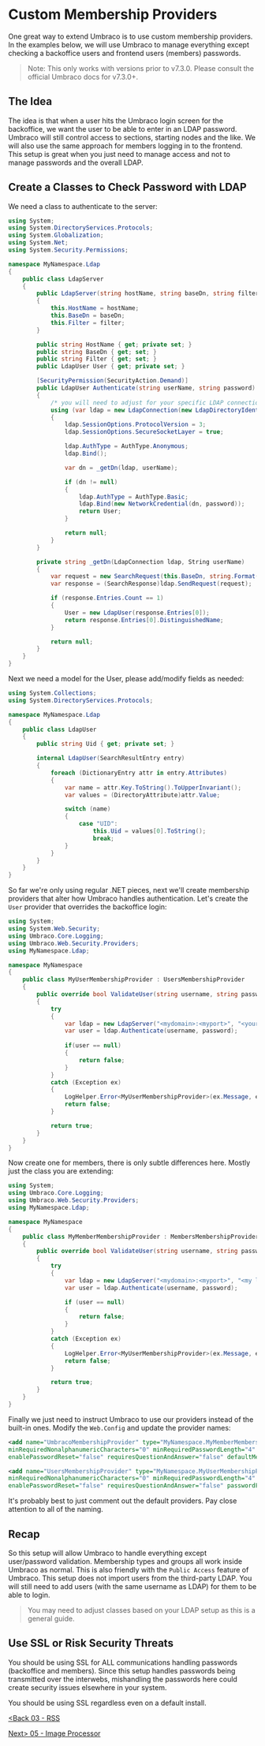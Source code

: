 # Custom Membership Providers
One great way to extend Umbraco is to use custom membership providers.  In the examples below, we will use Umbraco to manage everything except checking a backoffice users and frontend users (members) passwords.

>Note: This only works with versions prior to v7.3.0. Please consult the official Umbraco docs for v7.3.0+.

## The Idea
The idea is that when a user hits the Umbraco login screen for the backoffice, we want the user to be able to enter in an LDAP password.  Umbraco will still control access to sections, starting nodes and the like.  We will also use the same approach for members logging in to the frontend.  This setup is great when you just need to manage access and not to manage passwords and the overall LDAP.

## Create a Classes to Check Password with LDAP
We need a class to authenticate to the server:
```c#
using System;
using System.DirectoryServices.Protocols;
using System.Globalization;
using System.Net;
using System.Security.Permissions;

namespace MyNamespace.Ldap
{
    public class LdapServer
    {
        public LdapServer(string hostName, string baseDn, string filter)
        {
            this.HostName = hostName;
            this.BaseDn = baseDn;
            this.Filter = filter;
        }

        public string HostName { get; private set; }
        public string BaseDn { get; set; }
        public string Filter { get; set; }
        public LdapUser User { get; private set; }

        [SecurityPermission(SecurityAction.Demand)]
        public LdapUser Authenticate(string userName, string password)
        {
            /* you will need to adjust for your specific LDAP connection */
            using (var ldap = new LdapConnection(new LdapDirectoryIdentifier(this.HostName)))
            {
                ldap.SessionOptions.ProtocolVersion = 3;
                ldap.SessionOptions.SecureSocketLayer = true;

                ldap.AuthType = AuthType.Anonymous;
                ldap.Bind();

                var dn = _getDn(ldap, userName);

                if (dn != null)
                {
                    ldap.AuthType = AuthType.Basic;
                    ldap.Bind(new NetworkCredential(dn, password));
                    return User;
                }

                return null;
            }
        }

        private string _getDn(LdapConnection ldap, String userName)
        {
            var request = new SearchRequest(this.BaseDn, string.Format(CultureInfo.InvariantCulture, this.Filter, userName), SearchScope.Subtree);
            var response = (SearchResponse)ldap.SendRequest(request);

            if (response.Entries.Count == 1)
            {
                User = new LdapUser(response.Entries[0]);
                return response.Entries[0].DistinguishedName;
            }

            return null;
        }
    }
}
```

Next we need a model for the User, please add/modify fields as needed:
```c#
using System.Collections;
using System.DirectoryServices.Protocols;

namespace MyNamespace.Ldap
{
    public class LdapUser
    {
        public string Uid { get; private set; }

        internal LdapUser(SearchResultEntry entry)
        {
            foreach (DictionaryEntry attr in entry.Attributes)
            {
                var name = attr.Key.ToString().ToUpperInvariant();
                var values = (DirectoryAttribute)attr.Value;

                switch (name)
                {
                    case "UID": 
                        this.Uid = values[0].ToString();
                        break;
                }
            }
        }
    }
}
```
So far we're only using regular .NET pieces, next we'll create membership providers that alter how Umbraco handles authentication.  Let's create the `User` provider that overrides the backoffice login:

```c#
using System;
using System.Web.Security;
using Umbraco.Core.Logging;
using Umbraco.Web.Security.Providers;
using MyNamespace.Ldap;

namespace MyNamespace
{
    public class MyUserMembershipProvider : UsersMembershipProvider
    {
        public override bool ValidateUser(string username, string password)
        {
            try
            {
                var ldap = new LdapServer("<mydomain>:<myport>", "<your ldap search string here>", "uid={0}");
                var user = ldap.Authenticate(username, password);
                
                if(user == null)
                {
                    return false;
                }
            }
            catch (Exception ex)
            {
                LogHelper.Error<MyUserMembershipProvider>(ex.Message, ex);
                return false;
            }

            return true;
        }
    }
}
```

Now create one for members, there is only subtle differences here.  Mostly just the class you are extending:

```c#
using System;
using Umbraco.Core.Logging;
using Umbraco.Web.Security.Providers;
using MyNamespace.Ldap;

namespace MyNamespace
{
    public class MyMemberMembershipProvider : MembersMembershipProvider
    {
        public override bool ValidateUser(string username, string password)
        {
            try
            {
                var ldap = new LdapServer("<mydomain>:<myport>", "<my ldap search string>, "uid={0}");
                var user = ldap.Authenticate(username, password);

                if (user == null)
                {
                    return false;
                }
            }
            catch (Exception ex)
            {
                LogHelper.Error<MyUserMembershipProvider>(ex.Message, ex);
                return false;
            }

            return true;
        }
    }
}
```

Finally we just need to instruct Umbraco to use our providers instead of the built-in ones.  Modify the `Web.Config` and update the provider names:

```xml
<add name="UmbracoMembershipProvider" type="MyNamespace.MyMemberMembershipProvider, MyAssemblyName" 
minRequiredNonalphanumericCharacters="0" minRequiredPasswordLength="4" useLegacyEncoding="true" enablePasswordRetrieval="false" 
enablePasswordReset="false" requiresQuestionAndAnswer="false" defaultMemberTypeAlias="Member" passwordFormat="Hashed" />

<add name="UsersMembershipProvider" type="MyNamespace.MyUserMembershipProvider, MyAssemblyName" 
minRequiredNonalphanumericCharacters="0" minRequiredPasswordLength="4" useLegacyEncoding="true" enablePasswordRetrieval="false" 
enablePasswordReset="false" requiresQuestionAndAnswer="false" passwordFormat="Hashed" />
```

It's probably best to just comment out the default providers.  Pay close attention to all of the naming.

## Recap
So this setup will allow Umbraco to handle everything except user/password validation.  Membership types and groups all work inside Umbraco as normal.  This is also friendly with the `Public Access` feature of Umbraco.  This setup does not import users from the third-party LDAP.  You will still need to add users (with the same username as LDAP) for them to be able to login.

>You may need to adjust classes based on your LDAP setup as this is a general guide. 

## Use SSL or Risk Security Threats
You should be using SSL for ALL communications handling passwords (backoffice and members).  Since this setup handles passwords being transmitted over the interwebs, mishandling the passwords here could create security issues elsewhere in your system.

You should be using SSL regardless even on a default install.

[<Back 03 - RSS](03%20-%20RSS.md)

[Next> 05 - Image Processor](05%20-%20Image%20Processor.md)
